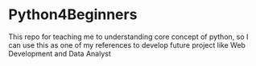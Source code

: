 # Python4Beginners
This repo for teaching me to understanding core concept of python, so I can use this as one of my references to develop future project like Web Development and Data Analyst
